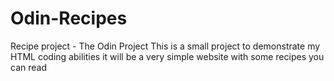 # Odin-Recipes
Recipe project - The Odin Project
This is a small project to demonstrate my HTML coding abilities
it will be a very simple website with some recipes you can read